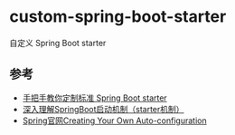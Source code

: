 # custom-spring-boot-starter
自定义 Spring Boot starter
## 参考
- [手把手教你定制标准 Spring Boot starter](https://mp.weixin.qq.com/s/BH5w5yqntoQC4SkBVgxg2w)
- [深入理解SpringBoot启动机制（starter机制）](https://mp.weixin.qq.com/s/BQTCbi0yMLuFG3Yl5xqYDQ)
- [Spring官网Creating Your Own Auto-configuration](https://docs.spring.io/spring-boot/docs/2.1.7.RELEASE/reference/html/boot-features-developing-auto-configuration.html#boot-features-custom-starter)

